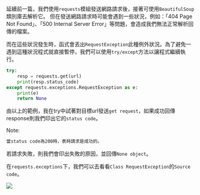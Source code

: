 延續前一篇，我們使用`requests`模組發送網路請求後，接著可使用`BeautifulSoup`類別庫去解析它。
但在發送網路請求時可能會遇到一些狀況，例如：「404 Page Not Found」、「500 Internal Server Error」等問題，會造成我們無法正常解析回傳的檔案。

而在這些狀況發生時，函式會丟出`RequestException`此種例外狀況。為了避免一遇到這種狀況程式就直接暫停，我們可以使用`try/except`方法以讓程式繼續執行。

```Python
try:
    resp = requests.get(url)
    print(resp.status_code)
except requests.exceptions.RequestException as e:
    print(e)
    return None
```

由以上的範例，我在try中試著對目標url發送`get request`，如果成功回傳response則我們印出它的`status code`。

Note:
``` bash
當status code為200時，表時請求是成功的。
```

若請求失敗，則我們會印出失敗的原因，並回傳`None object`。

在`requests.exceptions`下，我們可以去看看`Class RequestException`的`Source code`。

![](https://i.imgur.com/PldagGO.png?1)
